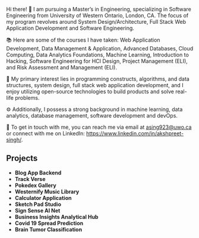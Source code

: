 Hi there! 👋 I am pursuing a Master’s in Engineering, specializing in Software Engineering from University of Western Ontario, London, CA. The focus of my program revolves around System Design/Architecture, Full Stack Web Application Development and Software Engineering. 

📚 Here are some of the courses I have taken: Web Application Development, Data Management & Application, Advanced Databases, Cloud Computing, Data Analytics Foundations, Machine Learning, Introduction to Hacking, Software Engineering for HCI Design, Project Management (ELI), and Risk Assessment and Management (ELI). 

🔬 My primary interest lies in programming constructs, algorithms, and data structures, system design, full stack web application development, and I enjoy utilizing open-source technologies to build products and solve real-life problems. 

⚙️ Additionally, I possess a strong background in machine learning, data analytics, database management, software development and devOps. 

📧 To get in touch with me, you can reach me via email at asing923@uwo.ca or connect with me on LinkedIn: https://www.linkedin.com/in/akshpreet-singh/.  

## Projects

- **Blog App Backend**
- **Track Verse**
- **Pokedex Gallery**
- **Westernify Music Library**
- **Calculator Application**
- **Sketch Pad Studio**
- **Sign Sense AI Net**
- **Business Insights Analytical Hub**
- **Covid 19 Spread Prediction**
- **Brain Tumor Classification**

<!-- ## Certifications -->




<!--🌱 During my free time, I engage in problem-solving activities on online forums such as Hacker Rank and LeetCode. -->

<!--
**asing923/asing923** is a ✨ _special_ ✨ repository because its `README.md` (this file) appears on your GitHub profile.

Here are some ideas to get you started:

- 🔭 I’m currently working on ...
- 🌱 I’m currently learning ...
- 👯 I’m looking to collaborate on ...
- 🤔 I’m looking for help with ...
- 💬 Ask me about ...
- 📫 How to reach me: ...
- 😄 Pronouns: ...
- ⚡ Fun fact: ...
-->
